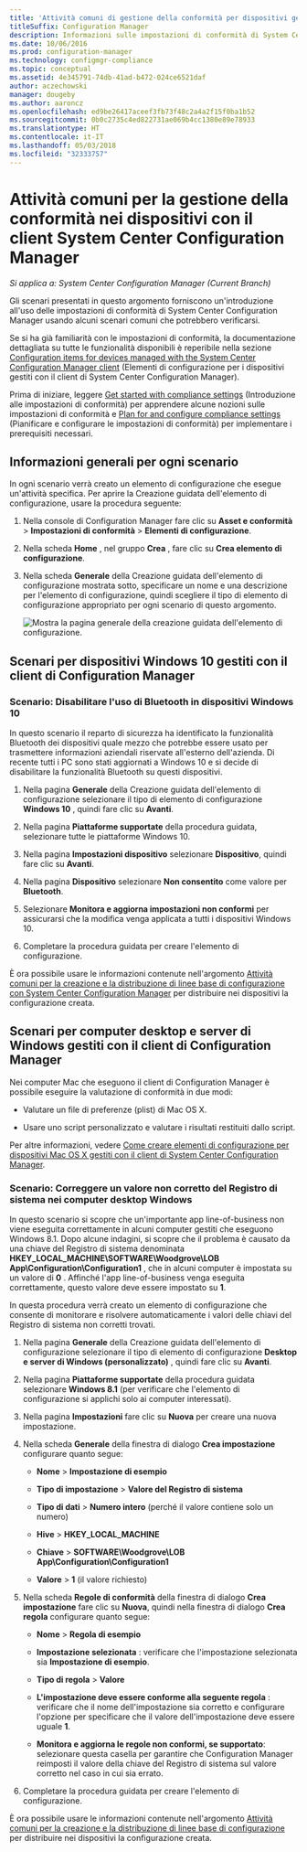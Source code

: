 ```yaml
---
title: 'Attività comuni di gestione della conformità per dispositivi gestiti da client '
titleSuffix: Configuration Manager
description: Informazioni sulle impostazioni di conformità di System Center Configuration Manager in alcuni scenari comuni.
ms.date: 10/06/2016
ms.prod: configuration-manager
ms.technology: configmgr-compliance
ms.topic: conceptual
ms.assetid: 4e345791-74db-41ad-b472-024ce6521daf
author: aczechowski
manager: dougeby
ms.author: aaroncz
ms.openlocfilehash: ed9be26417aceef3fb73f48c2a4a2f15f0ba1b52
ms.sourcegitcommit: 0b0c2735c4ed822731ae069b4cc1380e89e78933
ms.translationtype: HT
ms.contentlocale: it-IT
ms.lasthandoff: 05/03/2018
ms.locfileid: "32333757"
---
```

# <a name="common-tasks-for-managing-compliance-on-devices-with-the-system-center-configuration-manager-client"></a>Attività comuni per la gestione della conformità nei dispositivi con il client System Center Configuration Manager

*Si applica a: System Center Configuration Manager (Current Branch)*

Gli scenari presentati in questo argomento forniscono un'introduzione all'uso delle impostazioni di conformità di System Center Configuration Manager usando alcuni scenari comuni che potrebbero verificarsi.  

 Se si ha già familiarità con le impostazioni di conformità, la documentazione dettagliata su tutte le funzionalità disponibili è reperibile nella sezione [Configuration items for devices managed with the System Center Configuration Manager client](../../compliance/deploy-use/configuration-items-for-devices-managed-with-the-client.md) (Elementi di configurazione per i dispositivi gestiti con il client di System Center Configuration Manager).  

 Prima di iniziare, leggere [Get started with compliance settings](../../compliance/get-started/get-started-with-compliance-settings.md) (Introduzione alle impostazioni di conformità) per apprendere alcune nozioni sulle impostazioni di conformità e [Plan for and configure compliance settings](../../compliance/plan-design/plan-for-and-configure-compliance-settings.md) (Pianificare e configurare le impostazioni di conformità) per implementare i prerequisiti necessari.  

## <a name="general-information-for-each-scenario"></a>Informazioni generali per ogni scenario  
 In ogni scenario verrà creato un elemento di configurazione che esegue un'attività specifica. Per aprire la Creazione guidata dell'elemento di configurazione, usare la procedura seguente:  

1.  Nella console di Configuration Manager fare clic su **Asset e conformità** > **Impostazioni di conformità** > **Elementi di configurazione**.  

3.  Nella scheda **Home** , nel gruppo **Crea** , fare clic su **Crea elemento di configurazione**.  

4.  Nella scheda **Generale** della Creazione guidata dell'elemento di configurazione mostrata sotto, specificare un nome e una descrizione per l'elemento di configurazione, quindi scegliere il tipo di elemento di configurazione appropriato per ogni scenario di questo argomento.  

     ![Mostra la pagina generale della creazione guidata dell'elemento di configurazione.](/sccm/compliance/plan-design/media/Compliance-Settings-Wizard---1.png)  

## <a name="scenarios-for-windows-10-devices-managed-with-the-configuration-manager-client"></a>Scenari per dispositivi Windows 10 gestiti con il client di Configuration Manager  

### <a name="scenario-disable-the-use-of-bluetooth-on-windows-10-devices"></a>Scenario: Disabilitare l'uso di Bluetooth in dispositivi Windows 10  
 In questo scenario il reparto di sicurezza ha identificato la funzionalità Bluetooth dei dispositivi quale mezzo che potrebbe essere usato per trasmettere informazioni aziendali riservate all'esterno dell'azienda. Di recente tutti i PC sono stati aggiornati a Windows 10 e si decide di disabilitare la funzionalità Bluetooth su questi dispositivi.  

1.  Nella pagina **Generale** della Creazione guidata dell'elemento di configurazione selezionare il tipo di elemento di configurazione **Windows 10** , quindi fare clic su **Avanti**.  

2.  Nella pagina **Piattaforme supportate** della procedura guidata, selezionare tutte le piattaforme Windows 10.  

3.  Nella pagina **Impostazioni dispositivo** selezionare **Dispositivo**, quindi fare clic su **Avanti**.  

4.  Nella pagina **Dispositivo** selezionare **Non consentito** come valore per **Bluetooth**.  

5.  Selezionare **Monitora e aggiorna impostazioni non conformi** per assicurarsi che la modifica venga applicata a tutti i dispositivi Windows 10.  

6.  Completare la procedura guidata per creare l'elemento di configurazione.  

 È ora possibile usare le informazioni contenute nell'argomento [Attività comuni per la creazione e la distribuzione di linee base di configurazione con System Center Configuration Manager](../../compliance/plan-design/common-tasks-for-creating-and-deploying-configuration-baselines.md) per distribuire nei dispositivi la configurazione creata.  

## <a name="scenarios-for-windows-desktop-and-server-computers-managed-with-the-configuration-manager-client"></a>Scenari per computer desktop e server di Windows gestiti con il client di Configuration Manager  
 Nei computer Mac che eseguono il client di Configuration Manager è possibile eseguire la valutazione di conformità in due modi:  

-   Valutare un file di preferenze (plist) di Mac OS X.  

-   Usare uno script personalizzato e valutare i risultati restituiti dallo script.  

 Per altre informazioni, vedere [Come creare elementi di configurazione per dispositivi Mac OS X gestiti con il client di System Center Configuration Manager](../../compliance/deploy-use/create-configuration-items-for-mac-os-x-devices-managed-with-the-client.md).  

### <a name="scenario-remediate-an-incorrect-registry-value-on-windows-desktop-computers"></a>Scenario: Correggere un valore non corretto del Registro di sistema nei computer desktop Windows  
 In questo scenario si scopre che un'importante app line-of-business non viene eseguita correttamente in alcuni computer gestiti che eseguono Windows 8.1. Dopo alcune indagini, si scopre che il problema è causato da una chiave del Registro di sistema denominata **HKEY_LOCAL_MACHINE\SOFTWARE\Woodgrove\LOB App\Configuration\Configuration1** , che in alcuni computer è impostata su un valore di **0** . Affinché l'app line-of-business venga eseguita correttamente, questo valore deve essere impostato su **1**.  

 In questa procedura verrà creato un elemento di configurazione che consente di monitorare e risolvere automaticamente i valori delle chiavi del Registro di sistema non corretti trovati.  

1.  Nella pagina **Generale** della Creazione guidata dell'elemento di configurazione selezionare il tipo di elemento di configurazione **Desktop e server di Windows (personalizzato)** , quindi fare clic su **Avanti**.  

2.  Nella pagina **Piattaforme supportate** della procedura guidata selezionare **Windows 8.1** (per verificare che l'elemento di configurazione si applichi solo ai computer interessati).  

3.  Nella pagina **Impostazioni** fare clic su **Nuova** per creare una nuova impostazione.  

4.  Nella scheda **Generale** della finestra di dialogo **Crea impostazione** configurare quanto segue:  

    -   **Nome** > **Impostazione di esempio**  

    -   **Tipo di impostazione** > **Valore del Registro di sistema**  

    -   **Tipo di dati** > **Numero intero** (perché il valore contiene solo un numero)  

    -   **Hive** > **HKEY_LOCAL_MACHINE**  

    -   **Chiave** > **SOFTWARE\Woodgrove\LOB App\Configuration\Configuration1**  

    -   **Valore** > **1** (il valore richiesto)  

5.  Nella scheda **Regole di conformità** della finestra di dialogo **Crea impostazione** fare clic su **Nuova**, quindi nella finestra di dialogo **Crea regola** configurare quanto segue:  

    -   **Nome** > **Regola di esempio**  

    -   **Impostazione selezionata** : verificare che l'impostazione selezionata sia **Impostazione di esempio**.  

    -   **Tipo di regola** > **Valore**  

    -   **L'impostazione deve essere conforme alla seguente regola** : verificare che il nome dell'impostazione sia corretto e configurare l'opzione per specificare che il valore dell'impostazione deve essere uguale **1**.  

    -   **Monitora e aggiorna le regole non conformi, se supportato**: selezionare questa casella per garantire che Configuration Manager reimposti il valore della chiave del Registro di sistema sul valore corretto nel caso in cui sia errato.  

6.  Completare la procedura guidata per creare l'elemento di configurazione.  

 È ora possibile usare le informazioni contenute nell'argomento [Attività comuni per la creazione e la distribuzione di linee base di configurazione](../../compliance/plan-design/common-tasks-for-creating-and-deploying-configuration-baselines.md) per distribuire nei dispositivi la configurazione creata.  
